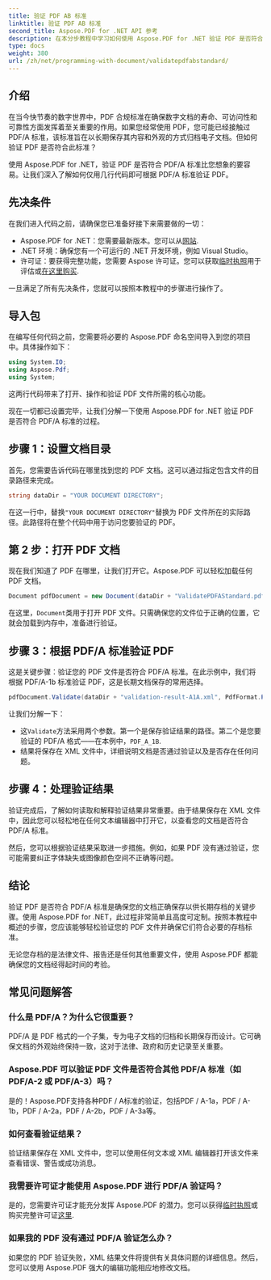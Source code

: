 ```yaml
---
title: 验证 PDF AB 标准
linktitle: 验证 PDF AB 标准
second_title: Aspose.PDF for .NET API 参考
description: 在本分步教程中学习如何使用 Aspose.PDF for .NET 验证 PDF 是否符合 PDF/A-1b 标准。确保符合长期存档的要求。
type: docs
weight: 380
url: /zh/net/programming-with-document/validatepdfabstandard/
---
```

## 介绍

在当今快节奏的数字世界中，PDF 合规标准在确保数字文档的寿命、可访问性和可靠性方面发挥着至关重要的作用。如果您经常使用 PDF，您可能已经接触过 PDF/A 标准，该标准旨在以长期保存其内容和外观的方式归档电子文档。但如何验证 PDF 是否符合此标准？

使用 Aspose.PDF for .NET，验证 PDF 是否符合 PDF/A 标准比您想象的要容易。让我们深入了解如何仅用几行代码即可根据 PDF/A 标准验证 PDF。 


## 先决条件

在我们进入代码之前，请确保您已准备好接下来需要做的一切：

-  Aspose.PDF for .NET：您需要最新版本。您可以从[网站](https://releases.aspose.com/pdf/net/).
- .NET 环境：确保您有一个可运行的 .NET 开发环境，例如 Visual Studio。
- 许可证：要获得完整功能，您需要 Aspose 许可证。您可以获取[临时执照](https://purchase.aspose.com/temporary-license/)用于评估或[在这里购买](https://purchase.aspose.com/buy).

一旦满足了所有先决条件，您就可以按照本教程中的步骤进行操作了。

## 导入包

在编写任何代码之前，您需要将必要的 Aspose.PDF 命名空间导入到您的项目中。具体操作如下：

```csharp
using System.IO;
using Aspose.Pdf;
using System;
```

这两行代码带来了打开、操作和验证 PDF 文件所需的核心功能。

现在一切都已设置完毕，让我们分解一下使用 Aspose.PDF for .NET 验证 PDF 是否符合 PDF/A 标准的过程。

## 步骤 1：设置文档目录

首先，您需要告诉代码在哪里找到您的 PDF 文档。这可以通过指定包含文件的目录路径来完成。

```csharp
string dataDir = "YOUR DOCUMENT DIRECTORY";
```

在这一行中，替换`"YOUR DOCUMENT DIRECTORY"`替换为 PDF 文件所在的实际路径。此路径将在整个代码中用于访问您要验证的 PDF。

## 第 2 步：打开 PDF 文档

现在我们知道了 PDF 在哪里，让我们打开它。Aspose.PDF 可以轻松加载任何 PDF 文档。

```csharp
Document pdfDocument = new Document(dataDir + "ValidatePDFAStandard.pdf");
```

在这里，`Document`类用于打开 PDF 文件。只需确保您的文件位于正确的位置，它就会加载到内存中，准备进行验证。

## 步骤 3：根据 PDF/A 标准验证 PDF

这是关键步骤：验证您的 PDF 文件是否符合 PDF/A 标准。在此示例中，我们将根据 PDF/A-1b 标准验证 PDF，这是长期文档保存的常用选择。

```csharp
pdfDocument.Validate(dataDir + "validation-result-A1A.xml", PdfFormat.PDF_A_1B);
```

让我们分解一下：
- 这`Validate`方法采用两个参数。第一个是保存验证结果的路径。第二个是您要验证的 PDF/A 格式——在本例中，`PDF_A_1B`.
- 结果将保存在 XML 文件中，详细说明文档是否通过验证以及是否存在任何问题。

## 步骤 4：处理验证结果

验证完成后，了解如何读取和解释验证结果非常重要。由于结果保存在 XML 文件中，因此您可以轻松地在任何文本编辑器中打开它，以查看您的文档是否符合 PDF/A 标准。

然后，您可以根据验证结果采取进一步措施。例如，如果 PDF 没有通过验证，您可能需要纠正字体缺失或图像颜色空间不正确等问题。

## 结论

验证 PDF 是否符合 PDF/A 标准是确保您的文档正确保存以供长期存档的关键步骤。使用 Aspose.PDF for .NET，此过程非常简单且高度可定制。按照本教程中概述的步骤，您应该能够轻松验证您的 PDF 文件并确保它们符合必要的存档标准。

无论您存档的是法律文件、报告还是任何其他重要文件，使用 Aspose.PDF 都能确保您的文档经得起时间的考验。

## 常见问题解答

### 什么是 PDF/A？为什么它很重要？
PDF/A 是 PDF 格式的一个子集，专为电子文档的归档和长期保存而设计。它可确保文档的外观始终保持一致，这对于法律、政府和历史记录至关重要。

### Aspose.PDF 可以验证 PDF 文件是否符合其他 PDF/A 标准（如 PDF/A-2 或 PDF/A-3）吗？
是的！Aspose.PDF支持各种PDF / A标准的验证，包括PDF / A-1a，PDF / A-1b，PDF / A-2a，PDF / A-2b，PDF / A-3a等。

### 如何查看验证结果？
验证结果保存在 XML 文件中，您可以使用任何文本或 XML 编辑器打开该文件来查看错误、警告或成功消息。

### 我需要许可证才能使用 Aspose.PDF 进行 PDF/A 验证吗？
是的，您需要许可证才能充分发挥 Aspose.PDF 的潜力。您可以获得[临时执照](https://purchase.aspose.com/temporary-license/)或购买完整许可证[这里](https://purchase.aspose.com/buy).

### 如果我的 PDF 没有通过 PDF/A 验证怎么办？
如果您的 PDF 验证失败，XML 结果文件将提供有关具体问题的详细信息。然后，您可以使用 Aspose.PDF 强大的编辑功能相应地修改文档。